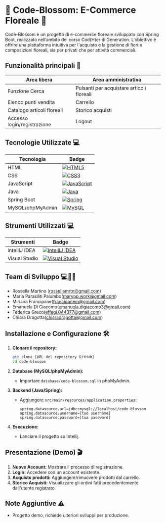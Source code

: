 # 🌸 Code-Blossom: E-Commerce Floreale 🌸

Code-Blossom è un progetto di e-commerce floreale sviluppato con Spring Boot, realizzato nell’ambito del corso Cod(H)er di Generation. L'obiettivo è offrire una piattaforma intuitiva per l'acquisto e la gestione di fiori e composizioni floreali, sia per privati che per attività commerciali.

## Funzionalità principali 📌

| Area libera                          | Area amministrativa                            |
|--------------------------------------|----------------------------------------------|
| Funzione Cerca                       | Pulsanti per acquistare articoli floreali   |
| Elenco punti vendita                 | Carrello                                    |
| Catalogo articoli floreali           | Storico acquisti                            |
| Accesso login/registrazione          | Logout                                           |


## Tecnologie Utilizzate 💻

| Tecnologia    | Badge                     |
|---------------|---------------------------|
| HTML          | [![HTML5](https://img.shields.io/badge/html5-%23E34F26.svg?style=for-the-badge&logo=html5&logoColor=white)](https://www.w3.org/html/) |
| CSS           | [![CSS3](https://img.shields.io/badge/css3-%231572B6.svg?style=for-the-badge&logo=css3&logoColor=white)](https://www.w3.org/Style/CSS/)|
| JavaScript    | [![JavaScript](https://img.shields.io/badge/javascript-%23323330.svg?style=for-the-badge&logo=javascript&logoColor=%23F7DF1E)](https://www.javascript.com/)|
| Java          | [![Java](https://img.shields.io/badge/java-%23ED8B00.svg?style=for-the-badge&logo=java&logoColor=white)](https://www.java.com/it/)|
| Spring Boot   | [![Spring](https://img.shields.io/badge/spring-%236DB33F.svg?style=for-the-badge&logo=spring&logoColor=white)](https://spring.io/)|
| MySQL/phpMyAdmin | [![MySQL](https://img.shields.io/badge/mysql-%2300f.svg?style=for-the-badge&logo=mysql&logoColor=white)](https://www.mysql.com/) |

## Strumenti Utilizzati 💻

| Strumenti    | Badge                     |
|--------------|---------------------------|
| IntelliJ IDEA | [![IntelliJ IDEA](https://img.shields.io/badge/IntelliJ%20IDEA-%23000000.svg?style=for-the-badge&logo=intellij-idea&logoColor=white)](https://www.jetbrains.com/idea/) |
| Visual Studio | [![Visual Studio](https://img.shields.io/badge/Visual%20Studio-%235C2D91.svg?style=for-the-badge&logo=visual-studio&logoColor=white)](https://visualstudio.microsoft.com/) |


## Team di Sviluppo ‍💻👩🏻

*   Rossella Martino (rossellamrtn@gmail.com)
*   Maria Parasiliti Palumbo(marypp.work@gmail.com)
*   Miriana Francipane(francipanem@gmail.com)
*   Emanuela Di Giacomo(emanuela.digiacomo3@gmail.com)
*   Federica Greco(effegi.044377@gmail.com)
*   Chiara Dragotta(chiaradragotta@gmail.com)


## Installazione e Configurazione 🛠️

1.  **Clonare il repository:**
    ```bash
    git clone [URL del repository GitHub]
    cd code-blossom
    ```

2.  **Database (MySQL/phpMyAdmin):**
    *   Importare `database/code-blossom.sql` in phpMyAdmin.

3.  **Backend (Java/Spring):**
  
    *   Aggiungere `src/main/resources/application.properties`:
        ```properties
        spring.datasource.url=jdbc:mysql://localhost/code-blossom
        spring.datasource.username=[tuo username]
        spring.datasource.password=[tua password]
        ```
5. **Esecuzione:**
   
   * Lanciare il progetto su Intellij.
     
## Presentazione (Demo) 🎬

1.  **Nuovo Account:** Mostrare il processo di registrazione.
2.  **Login:** Accedere con un account esistente.
3.  **Acquisto prodotti:** Aggiungere/rimuovere prodotti dal carrello.
4.  **Storico Acquisti:** Visualizzare gli ordini fatti precedentemente dall'utente registrato.

## Note Aggiuntive ⚠️

*   Progetto demo, richiede ulteriori sviluppi per produzione.

